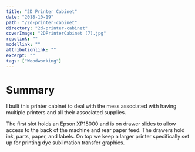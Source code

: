 ```yaml
---
title: "2D Printer Cabinet"
date: "2018-10-19"
path: "/2d-printer-cabinet"
directory: "2d-printer-cabinet"
coverImage: "2DPrinterCabinet (7).jpg"
repolink: ""
modellink: ""
attributionlink: ""
excerpt: ""
tags: ["Woodworking"]
---
```


# Summary

I built this printer cabinet to deal with the mess associated with having multiple printers and all their associated supplies. 

The first slot holds an Epson XP15000 and is on drawer slides to allow access to the back of the machine and rear paper feed. The drawers hold ink, parts, paper, and labels. On top we keep a larger printer specifically set up for printing dye sublimation transfer graphics.